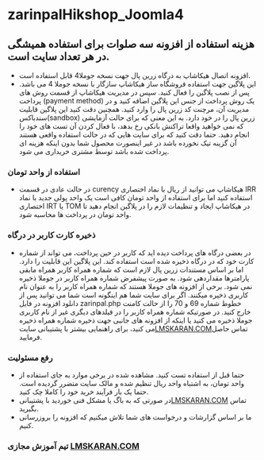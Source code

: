 # zarinpalHikshop_Joomla4
## هزینه استفاده از افزونه سه صلوات برای استفاده همیشگی در هر تعداد سایت است.
+ افزونه اتصال هیکاشاپ به درگاه زرین پال جهت نسخه جوملا4 قابل استفاده است.
+ این پلاگین جهت استفاده فروشگاه ساز هیکاشاپ سازگار با نسخه جوملا 4 می باشد. پس از نصب پلاگین را فعال کنید. سپس در مدیریت هیکاشاپ از قسمت روش های پرداخت (payment method) یک روش پرداخت از جنس این پلاگین اضافه کنید و در مدیریت آن، مرچنت کد زرین پال را وارد کنید. همچنین دقت کنید این پلاگین قابلیت سندباکس(sandbox) زرین پال را در خود دارد. به این معنی که برای حالت آزمایشی که نمی خواهید واقعا تراکنش بانکی رخ بدهد، با فعال کردن آن تست های خود را انجام دهید. حتما دقت کنید که برای سایت هایی که در حالت استفاده واقعی هستند آن گزینه تیک نخورده باشد در غیر اینصورت محصول شما بدون اینکه هزینه ای پرداخت شده باشد توسط مشتری خریداری می شود.
### استفاده از واحد تومان
+ در حالت عادی در قسمت curency هیکاشاپ می توانید از ریال با نماد اختصاری IRR استفاده کنید اما برای استفاده از واحد تومان کافی است یک واحد پولی جدید با نماد اختصاری IRT یا TOM در هیکاشاپ ایجاد و تنظیمات لازم را در پلاگین انجام دهید تا واحد تومان در پرداخت ها محاسبه شود.
### ذخیره کارت کاربر در درگاه
+ در بعضی درگاه های پرداخت دیده اید که کاربر در حین پرداخت، می تواند از شماره کارت خود که در درگاه ذخیره شده است استفاده کند. این پلاگین این قابلیت را دارد. اما بر اساس مستندات زرین پال لازم است که شماره همراه کاربر همراه مابقی پارامترها مقداردهی شود. به صورت پیشفرض شماره همراه کاربر در جوملا ذخیره نمی شود. برخی از افزونه های جوملا هستند که شماره همراه کاربر را به عنوان نام کاربری ذخیره میکنند. اگر برای سایت شما هم اینگونه است شما می توانید پس از دانلود افزونه در فایل zarinpal.php خطوط شماره 69 و 70 را از حالت کامنت خارج کنید. در صورتیکه شماره همراه کاربر را در فیلدهای دیگری غیر از نام کاربری جوملا ذخیره می کنید یا اینکه از افزونه های جانبی جهت ذخیره شماره همراه ذخیره می کنید، برای راهنمایی بیشتر با پشتیبانی سایت[LMSKARAN.COM](https://lmskaran.com)تماس حاصل فرمایید.
### رفع مسئولیت
+ حتما قبل از استفاده تست کنید. مشاهده شده در برخی موارد به جای استفاده از واحد تومان، به اشتباه واحد ریال تنظیم شده و مالک سایت متضرر گردیده است. حتما یک بار فرآیند خرید خود را کاملا چک کنید.
+ در صورتی که به باگ یا مشکل فنی خوردید با پشتیبانی[LMSKARAN.COM](https://lmskaran.com) تماس بگیرید.
+ ما بر اساس گزارشات و درخواست های شما تلاش میکنیم که افزونه را بروزرسانی کنیم.
###  تیم آموزش مجازی [LMSKARAN.COM](https://lmskaran.com)
